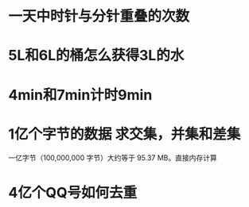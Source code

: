 # 一天中时针与分针重叠的次数

# 5L和6L的桶怎么获得3L的水

# 4min和7min计时9min

# 1亿个字节的数据 求交集，并集和差集
一亿字节（100,000,000 字节）大约等于 95.37 MB。直接内存计算

# 4亿个QQ号如何去重
